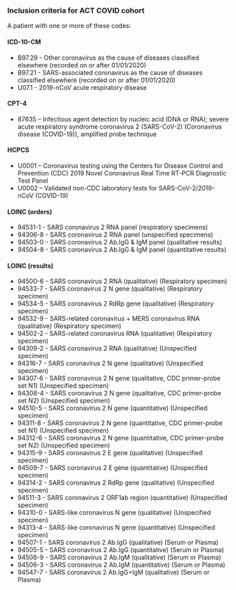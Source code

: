 ### Inclusion criteria for ACT COVID cohort

A patient with one or more of these codes:

#### ICD-10-CM
* B97.29 - Other coronavirus as the cause of diseases classified elsewhere (recorded on or after 01/01/2020)
* B97.21 - SARS-associated coronavirus as the cause of diseases classified elsewhere (recorded on or after 01/01/2020)
* U07.1 - 2019-nCoV acute respiratory disease

#### CPT-4

* 87635 – Infectious agent detection by nucleic acid (DNA or RNA); severe acute respiratory syndrome coronavirus 2 (SARS-CoV-2) (Coronavirus disease (COVID-19)), amplified probe technique

#### HCPCS
* U0001 – Coronavirus testing using the Centers for Disease Control and Prevention (CDC) 2019 Novel Coronavirus Real Time RT-PCR Diagnostic Test Panel
* U0002 – Validated non-CDC laboratory tests for SARS-CoV-2/2019-nCoV (COVID-19)

#### LOINC (orders)
* 94531-1 - SARS coronavirus 2 RNA panel (respiratory specimens)
* 94306-8 - SARS coronavirus 2 RNA panel (unspecified specimens)
* 94503-0 - SARS coronavirus 2 Ab.IgG & IgM panel (qualitative results)
* 94504-8 - SARS coronavirus 2 Ab.IgG & IgM panel (quantitative results)

#### LOINC (results)
* 94500-6 - SARS coronavirus 2 RNA (qualitative) (Respiratory specimen)
* 94533-7 - SARS coronavirus 2 N gene (qualitative) (Respiratory specimen)
* 94534-5 - SARS coronavirus 2 RdRp gene (qualitative) (Respiratory specimen)
* 94532-9 - SARS-related coronavirus + MERS coronavirus RNA (qualitative) (Respiratory specimen)
* 94502-2 - SARS-related coronavirus RNA (qualitative) (Respiratory specimen)
* 94309-2 - SARS coronavirus 2 RNA (qualitative) (Unspecified specimen)
* 94316-7 - SARS coronavirus 2 N gene (qualitative) (Unspecified specimen)
* 94307-6 - SARS coronavirus 2 N gene (qualitative, CDC primer-probe set N1) (Unspecified specimen)
* 94308-4 - SARS coronavirus 2 N gene (qualitative, CDC primer-probe set N2) (Unspecified specimen)
* 94510-5 - SARS coronavirus 2 N gene (quantitative) (Unspecified specimen)
* 94311-8 - SARS coronavirus 2 N gene (quantitative, CDC primer-probe set N1) (Unspecified specimen)
* 94312-6 - SARS coronavirus 2 N gene (quantitative, CDC primer-probe set N2) (Unspecified specimen)
* 94315-9 - SARS coronavirus 2 E gene (qualitative) (Unspecified specimen)
* 94509-7 - SARS coronavirus 2 E gene (quantitative) (Unspecified specimen)
* 94314-2 - SARS coronavirus 2 RdRp gene (qualitative) (Unspecified specimen)
* 94511-3 - SARS coronavirus 2 ORF1ab region (quantitative) (Unspecified specimen)
* 94310-0 - SARS-like coronavirus N gene (qualitative) (Unspecified specimen)
* 94313-4 - SARS-like coronavirus N gene (quantitative) (Unspecified specimen)
* 94507-1 - SARS coronavirus 2 Ab.IgG (qualitative) (Serum or Plasma)
* 94505-5 - SARS coronavirus 2 Ab.IgG (quantitative) (Serum or Plasma)
* 94508-9 - SARS coronavirus 2 Ab.IgM (qualitative) (Serum or Plasma)
* 94506-3 - SARS coronavirus 2 Ab.IgM (quantitative) (Serum or Plasma)
* 94547-7 - SARS coronavirus 2 Ab.IgG+IgM (qualitative) (Serum or Plasma)

